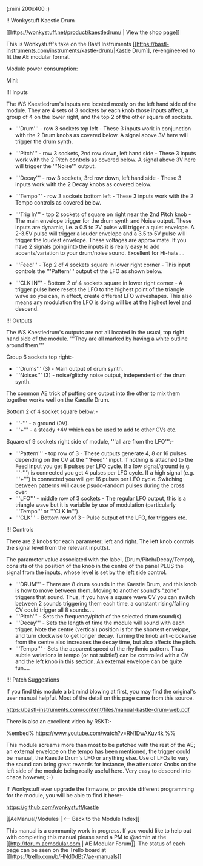 (:mini 200x400 :)

!! Wonkystuff Kaestle Drum

[[https://wonkystuff.net/product/kaestledrum/ | View the shop page]]   

This is Wonkystuff's take on the Bastl Instruments  [[https://bastl-instruments.com/instruments/kastle-drum/|Kastle Drum]], re-engineered to fit the AE modular format. 


Module power consumption: 

Mini:

!!! Inputs

The WS Kaestledrum's inputs are located mostly on the left hand side of the module. They are 4 sets of 3 sockets by each knob those inputs affect,  a group of 4 on the lower right, and the top 2 of the other square of sockets. 

* '''Drum''' - row 3 sockets top left - These 3 inputs work in conjunction with the 2 Drum knobs as covered below. A signal above 3V here will trigger the drum synth. 
* '''Pitch''' - row 3 sockets, 2nd row down, left hand side - These 3 inputs work with the 2 Pitch controls as covered below. A signal above 3V here will trigger the '''Noise''' output. 
* '''Decay''' - row 3 sockets, 3rd row down, left hand side - These 3 inputs work with the 2 Decay knobs as covered below.
* '''Tempo''' - row 3 sockets bottom left - These 3 inputs work with the 2 Tempo controls as covered below.

* '''Trig In'''  -  top 2 sockets of square on right near the 2nd Pitch knob - The main envelope trigger for the drum synth and Noise output. These inputs are dynamic, i.e. a 0.5 to 2V pulse will trigger a quiet envelope. A 2-3.5V pulse will trigger a louder envelope and a 3.5 to 5V pulse will trigger the loudest envelope. These voltages are approximate. If you have 2 signals going into the inputs it is really easy to add accents/variation to your drum/noise sound. Excellent for Hi-hats....

* '''Feed''' - Top 2 of 4 sockets square in lower right corner - This input controls the '''Pattern''' output of the LFO as shown below.
* '''CLK IN'''  - Bottom 2 of 4 sockets square in lower right corner - A trigger pulse here resets the LFO to the highest point of the triangle wave so you can, in effect, create different LFO waveshapes. This also means any modulation the LFO is doing will be at the highest level and descend. 

!!! Outputs

The WS Kaestledrum's outputs are not all located in the usual, top right hand side of the module. '''They are all marked by having a white outline around them.'''

Group 6 sockets top right:-

* '''Drums''' (3) - Main output of drum synth.
* '''Noises''' (3) - noise/glitchy noise output, independent of the drum synth.

The common AE trick of putting one output into the other to mix them together works well on the Kaestle Drum.

Bottom 2 of 4 socket square below:-

* '''-''' - a ground (0V).
* '''+''' - a steady +4V which can be used to add to other CVs etc.  

Square of 9 sockets right side of module, '''all are from the LFO''':-

* '''Pattern''' - top row of 3 - These outputs generate 4, 8 or 16 pulses depending on the CV at the '''Feed''' input. If nothing is attached to the Feed input you get 8 pulses per LFO cycle. If a low signal/ground (e.g. '''-''') is connected you get 4 pulses per LFO cycle. If a high signal (e.g. '''+''') is connected you will get 16 pulses per LFO cycle. Switching between patterns will cause psudo-random pulses during the cross over. 
* '''LFO''' - middle row of 3 sockets - The regular LFO output, this is a triangle wave but it is variable by use of modulation (particularly '''Tempo''' or '''CLK In'''). 
* '''CLK''' - Bottom row of 3 - Pulse output of the LFO, for triggers etc.

!!! Controls

There are 2 knobs for each parameter; left and right.  The left knob controls the signal level from the relevant input(s).

The parameter value associated with the label, (Drum/Pitch/Decay/Tempo), consists of the position of the knob in the centre of the panel PLUS the signal from the inputs, whose level is set by the left side control.

* '''DRUM''' -  There are 8 drum sounds in the Kaestle Drum, and this knob is how to move between them. Moving to another sound's "zone" triggers that sound. Thus, if you have a square wave CV you can switch between 2 sounds triggering them each time, a constant rising/falling CV could trigger all 8 sounds....
* '''Pitch''' -  Sets the frequency/pitch of the selected drum sound(s).
* '''Decay''' - Sets the length of time the module will sound with each trigger. Note the centre (vertical) position is for the shortest envelope, and turn clockwise to get longer decay. Turning the knob anti-clockwise from the centre  also increases the decay time, but also affects the pitch.
* '''Tempo''' - Sets the apparent speed of the rhythmic pattern. Thus subtle variations in tempo (or not subtle!) can be controlled with a CV and the left knob in this section. An external envelope can be quite fun....

!!! Patch Suggestions

If you find this module a bit mind blowing at first, you may find the original's user manual helpful. Most of the detail on this page came from this source. 

https://bastl-instruments.com/content/files/manual-kastle-drum-web.pdf

There is also an excellent video by RSKT:-

%embed% https://www.youtube.com/watch?v=RN1DwAKuv4k %%

This module screams more than most to be patched with the rest of the AE; an external envelope on the tempo has been mentioned, the trigger could be manual, the Kaestle Drum's LFO or anything else. Use of LFOs to vary the sound can bring great rewards for instance, the attenuator Knobs on the left side of the module being really useful here. Very easy to descend into chaos however, :-)

If Wonkystuff ever upgrade the firmware, or provide different programming for the module, you will be able to find it here:-

https://github.com/wonkystuff/kastle

[[AeManual/Modules | <-- Back to the Module Index]]

This manual is a community work in progress. If you would like to help out with completing this manual please send a PM to @admin at the [[http://forum.aemodular.com | AE Modular Forum]].  The status of each page can be seen on the Trello board at [[https://trello.com/b/HNd0dBt7/ae-manuals]]